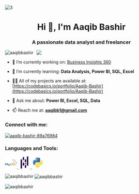 
![3](https://github.com/aaqibbashir/aaqibbashir/assets/6091987/c25ab08b-39f3-4809-8be6-e71957567b1c)

<h1 align="center">Hi 👋, I'm Aaqib Bashir</h1>
<h3 align="center">A passionate data analyst and freelancer  </h3>


<img align="right" width="400" src="https://github.com/aaqibbashir/aaqibbashir/assets/6091987/76fb6664-50b0-4726-98ab-0b3dc5a04e15">


<p align="left"> <img src="https://komarev.com/ghpvc/?username=aaqibbashir&label=Profile%20views&color=0e75b6&style=flat" alt="aaqibbashir" /> </p>




- 🔭 I’m currently working on: [Business Insights 360](https://app.powerbi.com/view?r=eyJrIjoiZWNjNDM0MjktY2I3NC00NjIwLWE5ZmMtZjhiM2Q2MDc2MGRhIiwidCI6ImM2ZTU0OWIzLTVmNDUtNDAzMi1hYWU5LWQ0MjQ0ZGM1YjJjNCJ9&pageName=ReportSection0d542519bd9dda372e92)

- 🌱 I’m currently learning: **Data Analysis, Power BI, SQL, Excel**

- 👨‍💻 All of my projects are available at: [https://codebasics.io/portfolio/Aaqib-Bashir](https://codebasics.io/portfolio/Aaqib-Bashir)

- 💬 Ask me about:  **Power BI, Excel, SQL, Data**

- 📫 Reach me at: **aaqibb1@gmail.com**

<h3 align="left">Connect with me:</h3>
<p align="left">
<a href="https://www.linkedin.com/in/bashiraaqib/" target="blank"><img align="center" src="https://raw.githubusercontent.com/rahuldkjain/github-profile-readme-generator/master/src/images/icons/Social/linked-in-alt.svg" alt="aaqib-bashir-89a76984" height="30" width="40" /></a>
</p>

<h3 align="left">Languages and Tools:</h3>
<p align="left"> <a href="https://www.mysql.com/" target="_blank" rel="noreferrer"> <img src="https://raw.githubusercontent.com/devicons/devicon/master/icons/mysql/mysql-original-wordmark.svg" alt="mysql" width="40" height="40"/> </a> <a href="https://pandas.pydata.org/" target="_blank" rel="noreferrer"> <img src="https://raw.githubusercontent.com/devicons/devicon/2ae2a900d2f041da66e950e4d48052658d850630/icons/pandas/pandas-original.svg" alt="pandas" width="40" height="40"/> </a> <a href="https://www.python.org" target="_blank" rel="noreferrer"> <img src="https://raw.githubusercontent.com/devicons/devicon/master/icons/python/python-original.svg" alt="python" width="40" height="40"/> </a> </p>

<p><img align="left" src="https://github-readme-stats.vercel.app/api/top-langs?username=aaqibbashir&show_icons=true&locale=en&layout=compact" alt="aaqibbashir" /></p>

<p>&nbsp;<img align="center" src="https://github-readme-stats.vercel.app/api?username=aaqibbashir&show_icons=true&locale=en" alt="aaqibbashir" /></p>

<p><img align="center" src="https://github-readme-streak-stats.herokuapp.com/?user=aaqibbashir&" alt="aaqibbashir" /></p>
